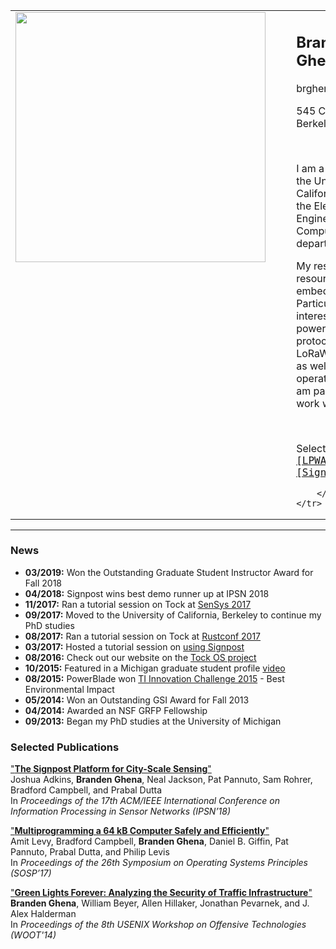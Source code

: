 <table border="0" cellspacing="0" cellpadding="0">
    <tr>
        <td valign="top" align="left">
            <img src="images/branden_crossed.jpg" height="400">
        </td>
        <td width="25">&nbsp;&nbsp;&nbsp;&nbsp;</td>
        <td valign="top" align="left">

<h2>Branden Ghena</h2>

<p style="font-size:16px">brghena@berkeley.edu</p>
<p style="font-size:16px">545 Cory Hall
<br>Berkeley, CA 94720</p>
<p>&nbsp;</p>

<p style="font-size:16px">
I am a PhD student at the University of California, Berkeley in the Electrical
Engineering and Computer Science department.
<p style="font-size:16px">
My research area is resource-constrained embedded systems. Particularly my
interests lie in low-power networking protocols such as BLE, LoRaWAN, and LTE-M
as well as embedded operating systems. I am part of
<a href="https://lab11.eecs.berkeley.edu/">Lab11</a> and work with
<a href="https://web.eecs.umich.edu/~prabal/">Prabal Dutta</a>.
</p>
<p>&nbsp;</p>

<p style="font-size:16px">
Selected Projects:
<tt>
<a href="/projects.html#low-power-wide-area-networking">[LPWAN]</a>
<a href="/projects.html#ble-networking">[BLE]</a>
<a href="/projects.html#signpost">[Signpost]</a>
<a href="/projects.html#tock">[Tock]</a>
</tt>
</p>

        </td>
    </tr>
</table>

---

### News
 * <b>03/2019:</b> Won the Outstanding Graduate Student Instructor Award for Fall 2018
 * <b>04/2018:</b> Signpost wins best demo runner up at IPSN 2018
 * <b>11/2017:</b> Ran a tutorial session on Tock at [SenSys 2017](https://www.tockos.org/events/sensys2017)
 * <b>09/2017:</b> Moved to the University of California, Berkeley to continue my PhD studies
 * <b>08/2017:</b> Ran a tutorial session on Tock at [Rustconf 2017](https://www.tockos.org/events/rustconf2017)
 * <b>03/2017:</b> Hosted a tutorial session on [using Signpost](https://github.com/lab11/signpost-software/blob/master/docs/TutorialSession.md)
 * <b>08/2016:</b> Check out our website on the [Tock OS project](http://www.tockos.org/)
 * <b>10/2015:</b> Featured in a Michigan graduate student profile [video](https://www.youtube.com/watch?v=sbth2saT0xk)
 * <b>08/2015:</b> PowerBlade won [TI Innovation Challenge 2015](http://e2e.ti.com/group/universityprogram/w/contests/2117.winners-circle#2015_winners) -  Best Environmental Impact
 * <b>05/2014:</b> Won an Outstanding GSI Award for Fall 2013
 * <b>04/2014:</b> Awarded an NSF GRFP Fellowship
 * <b>09/2013:</b> Began my PhD studies at the University of Michigan

### Selected Publications

["**The Signpost Platform for City-Scale Sensing**"](projects/signpost/adkins18signpost.pdf)  
Joshua Adkins, **Branden Ghena**, Neal Jackson, Pat Pannuto, Sam Rohrer, Bradford Campbell, and Prabal Dutta  
In _Proceedings of the 17th ACM/IEEE International Conference on Information Processing in Sensor Networks (IPSN’18)_  

["**Multiprogramming a 64 kB Computer Safely and Efficiently**"](projects/tock/levy17multiprogramming.pdf)  
Amit Levy, Bradford Campbell, **Branden Ghena**, Daniel B. Giffin, Pat Pannuto, Prabal Dutta, and Philip Levis  
In _Proceedings of the 26th Symposium on Operating Systems Principles (SOSP’17)_  

["**Green Lights Forever: Analyzing the Security of Traffic Infrastructure**"](projects/green_lights/ghena14green_lights.pdf)  
**Branden Ghena**, William Beyer, Allen Hillaker, Jonathan Pevarnek, and J. Alex Halderman  
In _Proceedings of the 8th USENIX Workshop on Offensive Technologies (WOOT'14)_  

